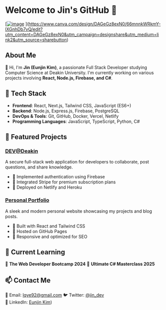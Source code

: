 # Welcome to Jin's GitHub 🚀

[[![image](https://github.com/user-attachments/assets/048bc6a4-ea85-4741-9f24-2fd02cdac08c)](https://www.canva.com/design/DAGeGz8exN0/66mnnkWRkmY-lXGnhDb7vQ/edit?utm_content=DAGeGz8exN0&utm_campaign=designshare&utm_medium=link2&utm_source=sharebutton)
](https://www.canva.com/design/DAGeGz8exN0/66mnnkWRkmY-lXGnhDb7vQ/edit?utm_content=DAGeGz8exN0&utm_campaign=designshare&utm_medium=link2&utm_source=sharebutton)


## About Me
👋 Hi, I'm **Jin (Eunjin Kim)**, a passionate Full Stack Developer studying Computer Science at Deakin University. I'm currently working on various projects involving **React, Node.js, Firebase, and C#**.

## 🔧 Tech Stack
- **Frontend**: React, Next.js, Tailwind CSS, JavaScript (ES6+)
- **Backend**: Node.js, Express.js, Firebase, PostgreSQL
- **DevOps & Tools**: Git, GitHub, Docker, Vercel, Netlify
- **Programming Languages**: JavaScript, TypeScript, Python, C#

## 📌 Featured Projects
### [DEV@Deakin](https://github.com/jinyorjin/9.1Task.git)
A secure full-stack web application for developers to collaborate, post questions, and share knowledge.
- 🔹 Implemented authentication using Firebase
- 🔹 Integrated Stripe for premium subscription plans
- 🔹 Deployed on Netlify and Heroku

### [Personal Portfolio](https://github.com/jinyorjin/Task-1.1P)
A sleek and modern personal website showcasing my projects and blog posts.
- 🔹 Built with React and Tailwind CSS
- 🔹 Hosted on GitHub Pages
- 🔹 Responsive and optimized for SEO

## 🚀 Current Learning
🎯 **The Web Developer Bootcamp 2024** 
🎯 **Ultimate C# Masterclass 2025** 


## 📫 Contact Me
📧 Email: lqye92@gmail.com
🐦 Twitter: [@jin_dev](https://twitter.com/jin_dev)  
💼 LinkedIn: [Eunjin Kim](https://www.linkedin.com/in/eunjin-kim-02455a160/))
